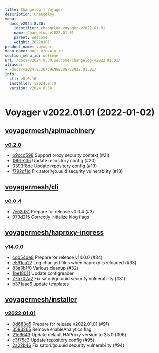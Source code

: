 ```yaml
---
title: Changelog | Voyager
description: Changelog
menu:
  docs_v2024.8.30:
    identifier: changelog-voyager-v2022.01.01
    name: Changelog-v2022.01.01
    parent: welcome
    weight: 20220101
product_name: voyager
menu_name: docs_v2024.8.30
section_menu_id: welcome
url: /docs/v2024.8.30/welcome/changelog-v2022.01.01/
aliases:
- /docs/v2024.8.30/CHANGELOG-v2022.01.01/
info:
  cli: v0.0.16
  installer: v2024.8.30
  version: v2024.8.30
---
```


# Voyager v2022.01.01 (2022-01-02)


## [voyagermesh/apimachinery](https://github.com/voyagermesh/apimachinery)

### [v0.2.0](https://github.com/voyagermesh/apimachinery/releases/tag/v0.2.0)

- [b9ccd598](https://github.com/voyagermesh/apimachinery/commit/b9ccd598) Support proxy security context (#21)
- [1991e135](https://github.com/voyagermesh/apimachinery/commit/1991e135) Update repository config (#20)
- [0393f8de](https://github.com/voyagermesh/apimachinery/commit/0393f8de) Update repository config (#19)
- [f792df1d](https://github.com/voyagermesh/apimachinery/commit/f792df1d) Fix satori/go.uuid security vulnerability (#18)



## [voyagermesh/cli](https://github.com/voyagermesh/cli)

### [v0.0.4](https://github.com/voyagermesh/cli/releases/tag/v0.0.4)

- [7ee2d31](https://github.com/voyagermesh/cli/commit/7ee2d31) Prepare for release v0.0.4 (#3)
- [979d215](https://github.com/voyagermesh/cli/commit/979d215) Correctly initialize klog flags



## [voyagermesh/haproxy-ingress](https://github.com/voyagermesh/haproxy-ingress)

### [v14.0.0](https://github.com/voyagermesh/haproxy-ingress/releases/tag/v14.0.0)

- [cdb54de8](https://github.com/voyagermesh/haproxy-ingress/commit/cdb54de8) Prepare for release v14.0.0 (#34)
- [e591ca27](https://github.com/voyagermesh/haproxy-ingress/commit/e591ca27) Log changed files when haproxy is reloaded (#33)
- [83a3b1f0](https://github.com/voyagermesh/haproxy-ingress/commit/83a3b1f0) Various cleanup (#32)
- [1be18011](https://github.com/voyagermesh/haproxy-ingress/commit/1be18011) Update configreader
- [77b702a2](https://github.com/voyagermesh/haproxy-ingress/commit/77b702a2) Fix satori/go.uuid security vulnerability (#31)
- [b371aae6](https://github.com/voyagermesh/haproxy-ingress/commit/b371aae6) update templates



## [voyagermesh/installer](https://github.com/voyagermesh/installer)

### [v2022.01.01](https://github.com/voyagermesh/installer/releases/tag/v2022.01.01)

- [0d683d5](https://github.com/voyagermesh/installer/commit/0d683d5) Prepare for release v2022.01.01 (#97)
- [3583265](https://github.com/voyagermesh/installer/commit/3583265) Remove enableAnalytics flag
- [21e6643](https://github.com/voyagermesh/installer/commit/21e6643) Update default HAProxy version to 2.5.0 (#96)
- [c3f75c3](https://github.com/voyagermesh/installer/commit/c3f75c3) Update repository config (#95)
- [2a22b46](https://github.com/voyagermesh/installer/commit/2a22b46) Fix satori/go.uuid security vulnerability (#94)




